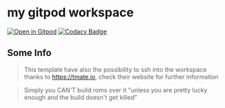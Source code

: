 # my gitpod workspace

[![Open in Gitpod](https://gitpod.io/button/open-in-gitpod.svg)](https://gitpod.io/#https://github.com/cbendot/gitpod-workspace) [![Codacy Badge](https://api.codacy.com/project/badge/Grade/3d0fea1f1d60457ebbf614d278934c8b)](https://app.codacy.com/gh/cbendot/workspace?utm_source=github.com&utm_medium=referral&utm_content=cbendot/workspace&utm_campaign=Badge_Grade_Settings)

## Some Info

> This template have also the possibility to ssh into the workspace thanks to https://tmate.io, check their website for further information

> Simply you CAN'T build roms over it "unless you are pretty lucky enough and the build doesn't get killed"
